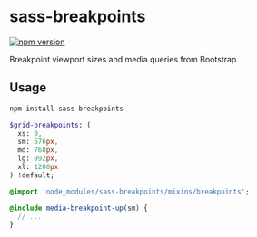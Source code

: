 # sass-breakpoints

[![npm version](https://badge.fury.io/js/sass-breakpoints.svg)](https://badge.fury.io/js/sass-breakpoints)

Breakpoint viewport sizes and media queries from Bootstrap.

## Usage

```bash
npm install sass-breakpoints
```

```sass
$grid-breakpoints: (
  xs: 0,
  sm: 576px,
  md: 768px,
  lg: 992px,
  xl: 1200px
) !default;

@import 'node_modules/sass-breakpoints/mixins/breakpoints';

@include media-breakpoint-up(sm) {
  // ...
}
```